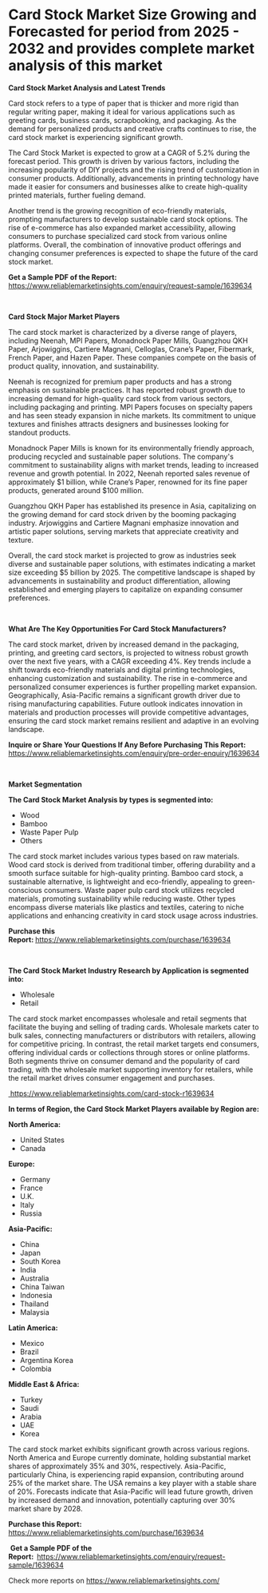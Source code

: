 <p><h1>Card Stock Market Size Growing and Forecasted for period from 2025 - 2032 and provides complete market analysis of this market</h1></p><p><strong>Card Stock Market Analysis and Latest Trends</strong></p>
<p><p>Card stock refers to a type of paper that is thicker and more rigid than regular writing paper, making it ideal for various applications such as greeting cards, business cards, scrapbooking, and packaging. As the demand for personalized products and creative crafts continues to rise, the card stock market is experiencing significant growth. </p><p>The Card Stock Market is expected to grow at a CAGR of 5.2% during the forecast period. This growth is driven by various factors, including the increasing popularity of DIY projects and the rising trend of customization in consumer products. Additionally, advancements in printing technology have made it easier for consumers and businesses alike to create high-quality printed materials, further fueling demand. </p><p>Another trend is the growing recognition of eco-friendly materials, prompting manufacturers to develop sustainable card stock options. The rise of e-commerce has also expanded market accessibility, allowing consumers to purchase specialized card stock from various online platforms. Overall, the combination of innovative product offerings and changing consumer preferences is expected to shape the future of the card stock market.</p></p>
<p><strong>Get a Sample PDF of the Report:&nbsp;</strong> <a href="https://www.reliablemarketinsights.com/enquiry/request-sample/1639634?utm_campaign=2341&utm_medium=2&utm_source=Github&utm_content=ia&utm_term=08022025&utm_id=card-stock">https://www.reliablemarketinsights.com/enquiry/request-sample/1639634</a></p>
<p>&nbsp;</p>
<p><strong>Card Stock Major Market Players</strong></p>
<p><p>The card stock market is characterized by a diverse range of players, including Neenah, MPI Papers, Monadnock Paper Mills, Guangzhou QKH Paper, Arjowiggins, Cartiere Magnani, Celloglas, Crane’s Paper, Fibermark, French Paper, and Hazen Paper. These companies compete on the basis of product quality, innovation, and sustainability.</p><p>Neenah is recognized for premium paper products and has a strong emphasis on sustainable practices. It has reported robust growth due to increasing demand for high-quality card stock from various sectors, including packaging and printing. MPI Papers focuses on specialty papers and has seen steady expansion in niche markets. Its commitment to unique textures and finishes attracts designers and businesses looking for standout products.</p><p>Monadnock Paper Mills is known for its environmentally friendly approach, producing recycled and sustainable paper solutions. The company's commitment to sustainability aligns with market trends, leading to increased revenue and growth potential. In 2022, Neenah reported sales revenue of approximately $1 billion, while Crane’s Paper, renowned for its fine paper products, generated around $100 million.</p><p>Guangzhou QKH Paper has established its presence in Asia, capitalizing on the growing demand for card stock driven by the booming packaging industry. Arjowiggins and Cartiere Magnani emphasize innovation and artistic paper solutions, serving markets that appreciate creativity and texture.</p><p>Overall, the card stock market is projected to grow as industries seek diverse and sustainable paper solutions, with estimates indicating a market size exceeding $5 billion by 2025. The competitive landscape is shaped by advancements in sustainability and product differentiation, allowing established and emerging players to capitalize on expanding consumer preferences.</p></p>
<p>&nbsp;</p>
<p><strong>What Are The Key Opportunities For Card Stock Manufacturers?</strong></p>
<p><p>The card stock market, driven by increased demand in the packaging, printing, and greeting card sectors, is projected to witness robust growth over the next five years, with a CAGR exceeding 4%. Key trends include a shift towards eco-friendly materials and digital printing technologies, enhancing customization and sustainability. The rise in e-commerce and personalized consumer experiences is further propelling market expansion. Geographically, Asia-Pacific remains a significant growth driver due to rising manufacturing capabilities. Future outlook indicates innovation in materials and production processes will provide competitive advantages, ensuring the card stock market remains resilient and adaptive in an evolving landscape.</p></p>
<p><strong>Inquire or Share Your Questions If Any Before Purchasing This Report:</strong> <a href="https://www.reliablemarketinsights.com/enquiry/pre-order-enquiry/1639634?utm_campaign=2341&utm_medium=2&utm_source=Github&utm_content=ia&utm_term=08022025&utm_id=card-stock">https://www.reliablemarketinsights.com/enquiry/pre-order-enquiry/1639634</a></p>
<p>&nbsp;</p>
<p><strong>Market Segmentation</strong></p>
<p><strong>The Card Stock Market Analysis by types is segmented into:</strong></p>
<p><ul><li>Wood</li><li>Bamboo</li><li>Waste Paper Pulp</li><li>Others</li></ul></p>
<p><p>The card stock market includes various types based on raw materials. Wood card stock is derived from traditional timber, offering durability and a smooth surface suitable for high-quality printing. Bamboo card stock, a sustainable alternative, is lightweight and eco-friendly, appealing to green-conscious consumers. Waste paper pulp card stock utilizes recycled materials, promoting sustainability while reducing waste. Other types encompass diverse materials like plastics and textiles, catering to niche applications and enhancing creativity in card stock usage across industries.</p></p>
<p><strong>Purchase this Report:&nbsp;</strong><a href="https://www.reliablemarketinsights.com/purchase/1639634?utm_campaign=2341&utm_medium=2&utm_source=Github&utm_content=ia&utm_term=08022025&utm_id=card-stock">https://www.reliablemarketinsights.com/purchase/1639634</a></p>
<p>&nbsp;</p>
<p><strong>The Card Stock Market Industry Research by Application is segmented into:</strong></p>
<p><ul><li>Wholesale</li><li>Retail</li></ul></p>
<p><p>The card stock market encompasses wholesale and retail segments that facilitate the buying and selling of trading cards. Wholesale markets cater to bulk sales, connecting manufacturers or distributors with retailers, allowing for competitive pricing. In contrast, the retail market targets end consumers, offering individual cards or collections through stores or online platforms. Both segments thrive on consumer demand and the popularity of card trading, with the wholesale market supporting inventory for retailers, while the retail market drives consumer engagement and purchases.</p></p>
<p><a href="https://www.reliablemarketinsights.com/card-stock-r1639634?utm_campaign=2341&utm_medium=2&utm_source=Github&utm_content=ia&utm_term=08022025&utm_id=card-stock">&nbsp;https://www.reliablemarketinsights.com/card-stock-r1639634</a></p>
<p><strong>In terms of Region, the Card Stock Market Players available by Region are:</strong></p>
<p>
    <p> <strong> North America: </strong>
        <ul>
            <li>United States</li>
            <li>Canada</li>
        </ul>
        </p> 
    <p> <strong> Europe: </strong>
        <ul>
            <li>Germany</li>
            <li>France</li>
            <li>U.K.</li>
            <li>Italy</li>
            <li>Russia</li>
        </ul>
        </p> 
    <p> <strong> Asia-Pacific: </strong>
        <ul>
            <li>China</li>
            <li>Japan</li>
            <li>South Korea</li>
            <li>India</li>
            <li>Australia</li>
            <li>China Taiwan</li>
            <li>Indonesia</li>
            <li>Thailand</li>
            <li>Malaysia</li>
        </ul>
        </p> 
    <p> <strong> Latin America: </strong>
        <ul>
            <li>Mexico</li>
            <li>Brazil</li>
            <li>Argentina Korea</li>
            <li>Colombia</li>
        </ul>
        </p> 
    <p> <strong> Middle East & Africa: </strong>
        <ul>
            <li>Turkey</li>
            <li>Saudi</li>
            <li>Arabia</li>
            <li>UAE</li>
            <li>Korea</li>
        </ul>
    </p>
    </p>
<p><p>The card stock market exhibits significant growth across various regions. North America and Europe currently dominate, holding substantial market shares of approximately 35% and 30%, respectively. Asia-Pacific, particularly China, is experiencing rapid expansion, contributing around 25% of the market share. The USA remains a key player with a stable share of 20%. Forecasts indicate that Asia-Pacific will lead future growth, driven by increased demand and innovation, potentially capturing over 30% market share by 2028.</p></p>
<p><strong>Purchase this Report: </strong><a href="https://www.reliablemarketinsights.com/purchase/1639634?utm_campaign=2341&utm_medium=2&utm_source=Github&utm_content=ia&utm_term=08022025&utm_id=card-stock">https://www.reliablemarketinsights.com/purchase/1639634</a></p>
<p>&nbsp;<strong>Get a Sample PDF of the Report:&nbsp;&nbsp;</strong><a href="https://www.reliablemarketinsights.com/enquiry/request-sample/1639634?utm_campaign=2341&utm_medium=2&utm_source=Github&utm_content=ia&utm_term=08022025&utm_id=card-stock">https://www.reliablemarketinsights.com/enquiry/request-sample/1639634</a></p>
<p><strong></strong></p>
<p>Check more reports on <a href="https://www.reliablemarketinsights.com/?utm_campaign=2341&utm_medium=2&utm_source=Github&utm_content=ia&utm_term=08022025&utm_id=card-stock">https://www.reliablemarketinsights.com/</a></p>